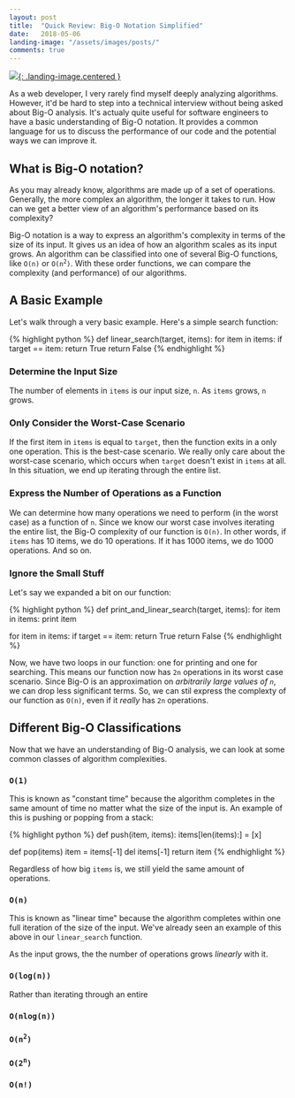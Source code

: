 ```yaml
---
layout: post
title:  "Quick Review: Big-O Notation Simplified"
date:   2018-05-06
landing-image: "/assets/images/posts/"
comments: true
---
```


[![](/assets/images/posts/){: .landing-image.centered }](/assets/images/posts/)

As a web developer, I very rarely find myself deeply analyzing algorithms. However, it'd be hard to step into a technical interview without being asked about Big-O analysis. It's actualy quite useful for software engineers to have a basic understanding of Big-O notation. It provides a common language for us to discuss the performance of our code and the potential ways we can improve it.

## What is Big-O notation?

As you may already know, algorithms are made up of a set of operations. Generally, the more complex an algorithm, the longer it takes to run. How can we get a better view of an algorithm's performance based on its complexity?

Big-O notation is a way to express an algorithm's complexity in terms of the size of its input. It gives us an idea of how an algorithm scales as its input grows. An algorithm can be classified into one of several Big-O functions, like `O(n)` or <code>O(n<sup>2</sup>)</code>. With these order functions, we can compare the complexity (and performance) of our algorithms.

## A Basic Example

Let's walk through a very basic example. Here's a simple search function:

{% highlight python %}
def linear_search(target, items):
  for item in items:
    if target == item:
      return True
  return False
{% endhighlight %}

### Determine the Input Size

The number of elements in `items` is our input size, `n`. As `items` grows, `n` grows.

### Only Consider the Worst-Case Scenario

If the first item in `items` is equal to `target`, then the function exits in a only one operation. This is the best-case scenario. We really only care about the worst-case scenario, which occurs when `target` doesn't exist in `items` at all. In this situation, we end up iterating through the entire list.

### Express the Number of Operations as a Function

We can determine how many operations we need to perform (in the worst case) as a function of `n`. Since we know our worst case involves iterating the entire list, the Big-O complexity of our function is `O(n)`. In other words, if `items` has 10 items, we do 10 operations. If it has 1000 items, we do 1000 operations. And so on.

### Ignore the Small Stuff

Let's say we expanded a bit on our function:

{% highlight python %}
def print_and_linear_search(target, items):
  for item in items:
    print item

  for item in items:
    if target == item:
      return True
  return False
{% endhighlight %}

Now, we have two loops in our function: one for printing and one for searching. This means our function now has `2n` operations in its worst case scenario. Since Big-O is an approximation on _arbitrarily large values of `n`_, we can drop less significant terms. So, we can stil express the complexty of our function as `O(n)`, even if it _really_ has `2n` operations.

## Different Big-O Classifications

Now that we have an understanding of Big-O analysis, we can look at some common classes of algorithm complexities.

### `O(1)`

This is known as "constant time" because the algorithm completes in the same amount of time no matter what the size of the input is. An example of this is pushing or popping from a stack:

{% highlight python %}
def push(item, items):
  items[len(items):] = [x]

def pop(items)
  item = items[-1]
  del items[-1]
  return item
{% endhighlight %}

Regardless of how big `items` is, we still yield the same amount of operations.

### `O(n)`

This is known as "linear time" because the algorithm completes within one full iteration of the size of the input. We've already seen an example of this above in our `linear_search` function.

As the input grows, the the number of operations grows _linearly_ with it.

### `O(log(n))`

Rather than iterating through an entire 

### `O(nlog(n))`

### <code>O(n<sup>2</sup>)</code>

### <code>O(2<sup>n</sup>)</code>

### `O(n!)`
